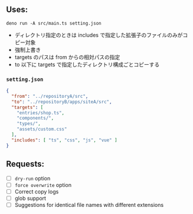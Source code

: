 ## Uses:
```
deno run -A src/main.ts setting.json
```
* ディレクトリ指定のときは includes で指定した拡張子のファイルのみがコピー対象
* 強制上書き
* targets のパスは from からの相対パスの指定
* to 以下に targets で指定したディレクトリ構成ごとコピーする

### `setting.json`
```json
{
  "from": "../repositoryA/src",
  "to": "../repositoryB/apps/siteA/src",
  "targets": [
    "entries/shop.ts",
    "components/",
    "types/",
    "assets/custom.css"
  ],
  "includes": [ "ts", "css", "js", "vue" ]
}
```

## Requests:
- [ ] `dry-run` option
- [ ] `force overwrite` option
- [ ] Correct copy logs
- [ ] glob support
- [ ] Suggestions for identical file names with different extensions